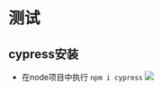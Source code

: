 # 测试




## cypress安装
- 在node项目中执行 `npm i cypress`
![](https://cdn.jsdelivr.net/gh/htwm623/static/images/20221028004445.png)


